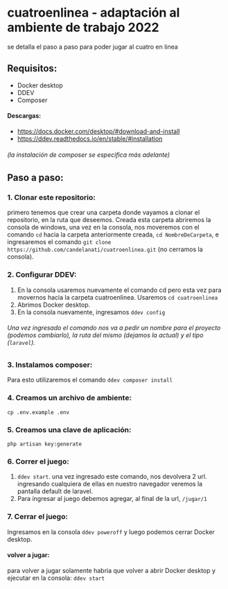 # cuatroenlinea - adaptación al ambiente de trabajo 2022
se detalla el paso a paso para poder jugar al cuatro en linea

## Requisitos:
- Docker desktop
- DDEV
- Composer


#### Descargas: 
- https://docs.docker.com/desktop/#download-and-install
- https://ddev.readthedocs.io/en/stable/#installation

###### (la instalación de composer se especifica más adelante)

## Paso a paso:
### 1. Clonar este repositorio:
primero tenemos que crear una carpeta donde vayamos a clonar el repositorio, en la ruta que deseemos. Creada esta carpeta abriremos la consola de windows, una vez en la consola, nos moveremos con el comando ```cd``` hacia la carpeta anteriormente creada, ```cd NombreDeCarpeta```, e ingresaremos el comando ```git clone https://github.com/candelanati/cuatroenlinea.git``` (no cerramos la consola).

### 2. Configurar DDEV:
1. En la consola usaremos nuevamente el comando cd pero esta vez para movernos hacia la carpeta cuatroenlinea. Usaremos ```cd cuatroenlinea```
2. Abrimos Docker desktop.
3. En la consola nuevamente, ingresamos ```ddev config```
###### Una vez ingresado el comando nos va a pedir un nombre para el proyecto (podemos cambiarlo), la ruta del mismo (dejamos la actual) y el tipo (```laravel```).

### 3. Instalamos composer:
Para esto utilizaremos el comando ```ddev composer install```

### 4. Creamos un archivo de ambiente:
```cp .env.example .env```

### 5. Creamos una clave de aplicación:
```php artisan key:generate```

### 6. Correr el juego:
1. ```ddev start```. una vez ingresado este comando, nos devolvera 2 url. ingresando cualquiera de ellas en nuestro navegador veremos la pantalla default de laravel.
2. Para ingresar al juego debemos agregar, al final de la url, ```/jugar/1```

### 7. Cerrar el juego:
Ingresamos en la consola ```ddev poweroff``` y luego podemos cerrar Docker desktop. 

#### volver a jugar:
para volver a jugar solamente habria que volver a abrir Docker desktop y ejecutar en la consola: ```ddev start```
